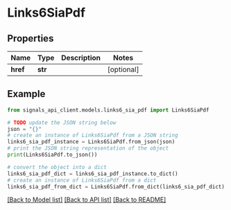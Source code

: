 # Links6SiaPdf


## Properties

Name | Type | Description | Notes
------------ | ------------- | ------------- | -------------
**href** | **str** |  | [optional] 

## Example

```python
from signals_api_client.models.links6_sia_pdf import Links6SiaPdf

# TODO update the JSON string below
json = "{}"
# create an instance of Links6SiaPdf from a JSON string
links6_sia_pdf_instance = Links6SiaPdf.from_json(json)
# print the JSON string representation of the object
print(Links6SiaPdf.to_json())

# convert the object into a dict
links6_sia_pdf_dict = links6_sia_pdf_instance.to_dict()
# create an instance of Links6SiaPdf from a dict
links6_sia_pdf_from_dict = Links6SiaPdf.from_dict(links6_sia_pdf_dict)
```
[[Back to Model list]](../README.md#documentation-for-models) [[Back to API list]](../README.md#documentation-for-api-endpoints) [[Back to README]](../README.md)


